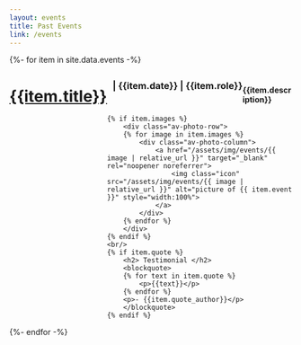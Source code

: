 ```yaml
---
layout: events
title: Past Events
link: /events
---
```


<div class="av-container">
  {%- for item in site.data.events -%}
  <div class="av-item">
    <div style="clear: both">
    	<h1 style="float: left"><a href="{{item.link}}" target="_blank" rel="noopener noreferrer">{{item.title}}</a></h1> 
    	<h3 style="float: left; padding-left: 10px; padding-top: 5px;">|  {{item.date}} | {{item.role}}</h3>
	</div>
	</br>
    <h4>{{item.description}}</h4>

    {% if item.images %}
    	<div class="av-photo-row">
	    {% for image in item.images %}
	    	<div class="av-photo-column">
	    		<a href="/assets/img/events/{{ image | relative_url }}" target="_blank" rel="noopener noreferrer">
	    			<img class="icon" src="/assets/img/events/{{ image | relative_url }}" alt="picture of {{ item.event }}" style="width:100%">
	    		</a>
	    	</div>
	    {% endfor %}
	    </div>
    {% endif %}
    <br/>
    {% if item.quote %}
	    <h2> Testimonial </h2>
	    <blockquote>
	    {% for text in item.quote %}
	    	<p>{{text}}</p>
	    {% endfor %}
	    <p>- {{item.quote_author}}</p>
	    </blockquote>
	{% endif %}
  </div>
  {%- endfor -%}
</div>
